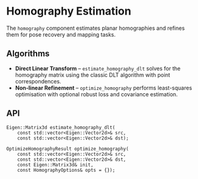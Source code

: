 # Homography Estimation

The `homography` component estimates planar homographies and refines them for
pose recovery and mapping tasks.

## Algorithms

* **Direct Linear Transform** – `estimate_homography_dlt` solves for the
  homography matrix using the classic DLT algorithm with point correspondences.
* **Non-linear Refinement** – `optimize_homography` performs least-squares
  optimisation with optional robust loss and covariance estimation.

## API

```
Eigen::Matrix3d estimate_homography_dlt(
    const std::vector<Eigen::Vector2d>& src,
    const std::vector<Eigen::Vector2d>& dst);

OptimizeHomographyResult optimize_homography(
    const std::vector<Eigen::Vector2d>& src,
    const std::vector<Eigen::Vector2d>& dst,
    const Eigen::Matrix3d& init,
    const HomographyOptions& opts = {});
```
